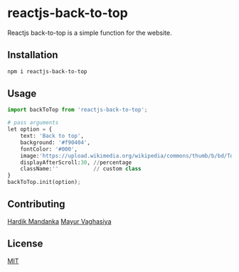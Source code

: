 # reactjs-back-to-top

Reactjs back-to-top is a simple function for the website.

## Installation

```bash
npm i reactjs-back-to-top
```

## Usage

```python
import backToTop from 'reactjs-back-to-top';

# pass arguments
let option = {
    text: 'Back to top',   
    background: '#f90404', 
    fontColor: '#000',     
    image:'https://upload.wikimedia.org/wikipedia/commons/thumb/b/bd/Top_Arrow.svg/1200px-Top_Arrow.svg.png',              
    displayAfterScroll:30, //percentage
    className:''           // custom class
}
backToTop.init(option);
```

## Contributing
[Hardik Mandanka](https://github.com/Hardik21)
[Mayur Vaghasiya](https://github.com/vaghasiya-mayur)

## License
[MIT](https://choosealicense.com/licenses/mit/)
